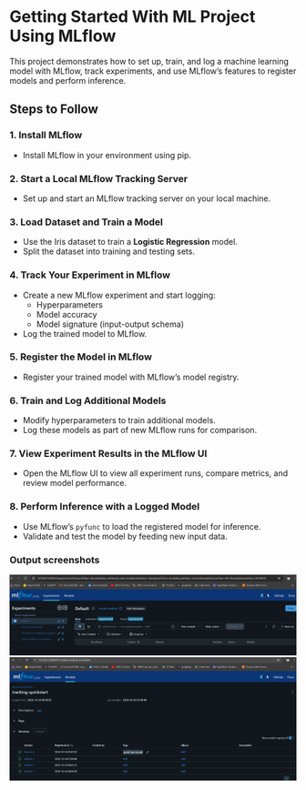 # Getting Started With ML Project Using MLflow

This project demonstrates how to set up, train, and log a machine learning model with MLflow, track experiments, and use MLflow’s features to register models and perform inference.

## Steps to Follow

### 1. Install MLflow
- Install MLflow in your environment using pip.

### 2. Start a Local MLflow Tracking Server
- Set up and start an MLflow tracking server on your local machine.

### 3. Load Dataset and Train a Model
- Use the Iris dataset to train a **Logistic Regression** model.
- Split the dataset into training and testing sets.

### 4. Track Your Experiment in MLflow
- Create a new MLflow experiment and start logging:
  - Hyperparameters
  - Model accuracy
  - Model signature (input-output schema)
- Log the trained model to MLflow.

### 5. Register the Model in MLflow
- Register your trained model with MLflow’s model registry.

### 6. Train and Log Additional Models
- Modify hyperparameters to train additional models.
- Log these models as part of new MLflow runs for comparison.

### 7. View Experiment Results in the MLflow UI
- Open the MLflow UI to view all experiment runs, compare metrics, and review model performance.

### 8. Perform Inference with a Logged Model
- Use MLflow’s `pyfunc` to load the registered model for inference.
- Validate and test the model by feeding new input data.

### Output screenshots 

![alt text](image.png)
![alt text](image-1.png)
